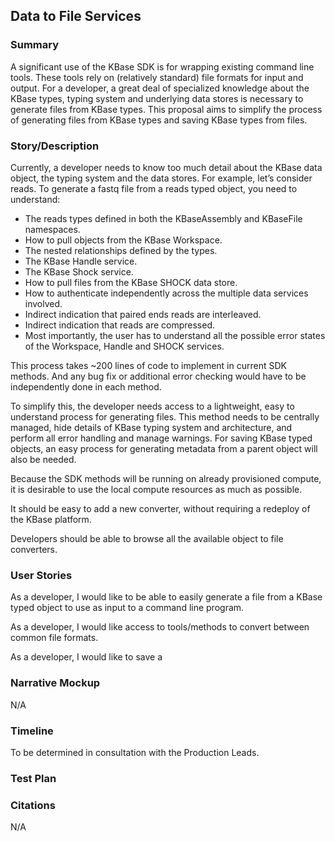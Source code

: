 ## Data to File Services

### Summary
A significant use of the KBase SDK is for wrapping existing command line tools. These tools rely on (relatively standard) file formats for input and output. For a developer, a great deal of specialized knowledge about the KBase types, typing system and underlying data stores is necessary to generate files from KBase types. This proposal aims to simplify the process of generating files from KBase types and saving KBase types from files.

### Story/Description
Currently, a developer needs to know too much detail about the KBase data object, the typing system and the data stores. For example, let’s consider reads. To generate a fastq file from a reads typed object, you need to understand: 

* The reads types defined in both the KBaseAssembly and KBaseFile namespaces. 
* How to pull objects from the KBase Workspace. 
* The nested relationships defined by the types.
* The KBase Handle service.
* The KBase Shock service.
* How to pull files from the KBase SHOCK data store.
* How to authenticate independently across the multiple data services involved.
* Indirect indication that paired ends reads are interleaved.
* Indirect indication that reads are compressed.
* Most importantly, the user has to understand all the possible error states of the Workspace, Handle and SHOCK services.

This process takes ~200 lines of code to implement in current SDK methods. And any bug fix or additional error checking would have to be independently done in each method. 

To simplify this, the developer needs access to a lightweight, easy to understand process for generating files. This method needs to be centrally managed, hide details of KBase typing system and architecture, and perform all error handling and manage warnings. For saving KBase typed objects, an easy process for generating metadata from a parent object will also be needed. 

Because the SDK methods will be running on already provisioned compute, it is desirable to use the local compute resources as much as possible. 

It should be easy to add a new converter, without requiring a redeploy of the KBase platform.

Developers should be able to browse all the available object to file converters.

### User Stories
As a developer, I would like to be able to easily generate a file from a KBase typed object to use as input to a command line program.

As a developer, I would like access to tools/methods to convert between common file formats.

As a developer, I would like to save a 

### Narrative Mockup
N/A

### Timeline
To be determined in consultation with the Production Leads.

### Test Plan


### Citations
N/A

